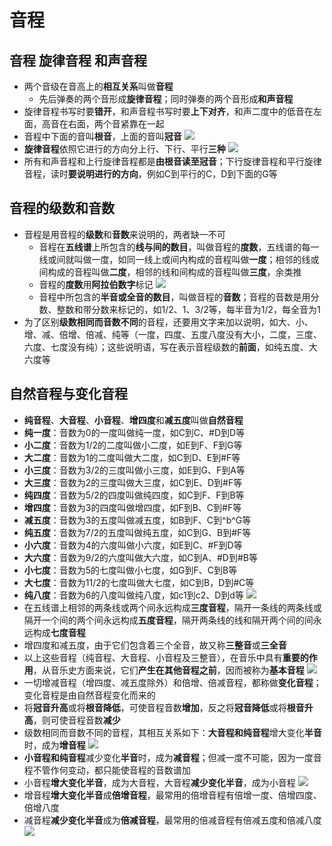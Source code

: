 # 音程
## 音程 旋律音程 和声音程
* 两个音级在音高上的**相互关系**叫做**音程**
  * 先后弹奏的两个音形成**旋律音程**；同时弹奏的两个音形成**和声音程**
* 旋律音程书写时要**错开**，和声音程书写时要**上下对齐**，和声二度中的低音在左面，高音在右面，两个音紧靠在一起
* 音程中下面的音叫**根音**，上面的音叫**冠音**
![](../images/旋律音程与和声音程.jpg)
* **旋律音程**依照它进行的方向分上行、下行、平行**三种**
![](../images/三种音程.png)
* 所有和声音程和上行旋律音程都是**由根音读至冠音**；下行旋律音程和平行旋律音程，读时**要说明进行的方向**，例如C到平行的C，D到下面的G等
## 音程的级数和音数
* 音程是用音程的**级数**和**音数**来说明的，两者缺一不可
  * 音程在**五线谱**上所包含的**线与间的数目**，叫做音程的**度数**，五线谱的每一线或间就叫做一度，如同一线上或间内构成的音程叫做**一度**；相邻的线或间构成的音程叫做**二度**，相邻的线和间构成的音程叫做**三度**，余类推
  * 音程的**度数**用**阿拉伯数字**标记
![](../images/度数.png)
  * 音程中所包含的**半音或全音的数目**，叫做音程的**音数**；音程的音数是用分数、整数和带分数来标记的，如1/2、1、3/2等，每半音为1/2，每全音为1
* 为了区别**级数相同而音数不同**的音程，还要用文字来加以说明，如大、小、增、减、倍增、倍减、纯等（一度，四度、五度八度没有大小，二度，三度、六度、七度没有纯）；这些说明语，写在表示音程级数的**前面**，如纯五度、大六度等
## 自然音程与变化音程
* **纯音程**、**大音程**、**小音程**、**增四度**和**减五度**叫做**自然音程**
* **纯一度**：音数为0的一度叫做纯一度，如C到C、#D到D等
* **小二度**：音数为1/2的二度叫做小二度，如E到F、F到G等
* **大二度**：音数为1的二度叫做大二度，如C到D、E到#F等
* **小三度**：音数为3/2的三度叫做小三度，如E到G、F到A等
* **大三度**：音数为2的三度叫做大三度，如C到E、D到#F等
* **纯四度**：音数为5/2的四度叫做纯四度，如C到F、F到B等
* **增四度**：音数为3的四度叫做增四度，如F到B、C到#F等
* **减五度**：音数为3的五度叫做减五度，如B到F、C到^b^G等
* **纯五度**：音数为7/2的五度叫做纯五度，如C到G、B到#F等
* **小六度**：音数为4的六度叫做小六度，如E到C、#F到D等
* **大六度**：音数为9/2的六度叫做大六度，如C到A、#D到#B等
* **小七度**：音数为5的七度叫做小七度，如G到F、C到B等
* **大七度**：音数为11/2的七度叫做大七度，如C到B，D到#C等
* **纯八度**：音数为6的八度叫做纯八度，如c1到c2、D到d等
![](../images/音程.jpg)
* 在五线谱上相邻的两条线或两个间永远构成**三度音程**，隔开一条线的两条线或隔开一个间的两个间永远构成**五度音程**，隔开两条线的线和隔开两个间的间永远构成**七度音程**
* 增四度和减五度，由于它们包含着三个全音，故又称**三整音**或**三全音**
* 以上这些音程（纯音程、大音程、小音程及三整音），在音乐中具有**重要的作用**，从音乐史方面来说，它们**产生在其他音程之前**，因而被称为**基本音程**
![](../images/C音程.png)
* 一切增减音程（增四度、减五度除外）和倍增、倍减音程，都称做**变化音程**；变化音程是由自然音程变化而来的
* 将**冠音升高**或将**根音降低**，可使音程音数**增加**，反之将**冠音降低**或将**根音升高**，则可使音程音数**减少**
* 级数相同而音数不同的音程，其相互关系如下：**大音程和纯音程**增大变化**半音**时，成为**增音程**
![](../images/变化音.jpg)
* **小音程和纯音程**减少变化**半音**时，成为**减音程**；但减一度不可能，因为一度音程不管作何变动，都只能使音程的音数谱加
* 小音程**增大变化半音**，成为大音程，大音程**减少变化半音**，成为小音程
![](../images/音程2.jpg)
* 增音程**增大变化半音**成**倍增音程**，最常用的倍增音程有倍增一度、倍增四度、倍增八度
* 减音程**减少变化半音**成为**倍减音程**，最常用的倍减音程有倍减五度和倍减八度
![](../images/倍增音程.jpg)

